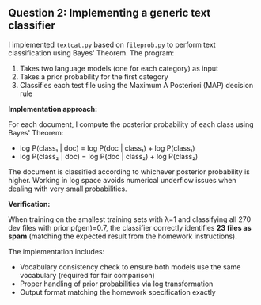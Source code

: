 
## Question 2: Implementing a generic text classifier

I implemented `textcat.py` based on `fileprob.py` to perform text classification using Bayes' Theorem. The program:

1. Takes two language models (one for each category) as input
2. Takes a prior probability for the first category
3. Classifies each test file using the Maximum A Posteriori (MAP) decision rule

**Implementation approach:**

For each document, I compute the posterior probability of each class using Bayes' Theorem:
- log P(class₁ | doc) = log P(doc | class₁) + log P(class₁)
- log P(class₂ | doc) = log P(doc | class₂) + log P(class₂)

The document is classified according to whichever posterior probability is higher. Working in log space avoids numerical underflow issues when dealing with very small probabilities.

**Verification:**

When training on the smallest training sets with λ=1 and classifying all 270 dev files with prior p(gen)=0.7, the classifier correctly identifies **23 files as spam** (matching the expected result from the homework instructions).

The implementation includes:
- Vocabulary consistency check to ensure both models use the same vocabulary (required for fair comparison)
- Proper handling of prior probabilities via log transformation
- Output format matching the homework specification exactly

